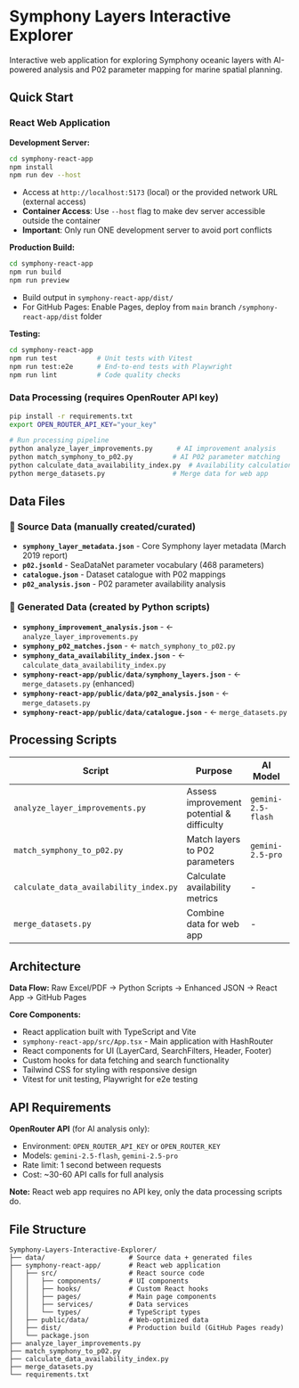# Symphony Layers Interactive Explorer

Interactive web application for exploring Symphony oceanic layers with AI-powered analysis and P02 parameter mapping for marine spatial planning.

## Quick Start

### React Web Application

**Development Server:**
```bash
cd symphony-react-app
npm install
npm run dev --host
```
- Access at `http://localhost:5173` (local) or the provided network URL (external access)
- **Container Access**: Use `--host` flag to make dev server accessible outside the container
- **Important**: Only run ONE development server to avoid port conflicts

**Production Build:**
```bash
cd symphony-react-app
npm run build
npm run preview
```
- Build output in `symphony-react-app/dist/`
- For GitHub Pages: Enable Pages, deploy from `main` branch `/symphony-react-app/dist` folder

**Testing:**
```bash
cd symphony-react-app
npm run test          # Unit tests with Vitest
npm run test:e2e      # End-to-end tests with Playwright
npm run lint          # Code quality checks
```

### Data Processing (requires OpenRouter API key)
```bash
pip install -r requirements.txt
export OPEN_ROUTER_API_KEY="your_key"

# Run processing pipeline
python analyze_layer_improvements.py      # AI improvement analysis
python match_symphony_to_p02.py          # AI P02 parameter matching  
python calculate_data_availability_index.py  # Availability calculations
python merge_datasets.py                 # Merge data for web app
```

## Data Files

### 📁 Source Data (manually created/curated)
- **`symphony_layer_metadata.json`** - Core Symphony layer metadata (March 2019 report)
- **`p02.jsonld`** - SeaDataNet parameter vocabulary (468 parameters)
- **`catalogue.json`** - Dataset catalogue with P02 mappings
- **`p02_analysis.json`** - P02 parameter availability analysis

### 🤖 Generated Data (created by Python scripts)
- **`symphony_improvement_analysis.json`** - ← `analyze_layer_improvements.py`
- **`symphony_p02_matches.json`** - ← `match_symphony_to_p02.py`  
- **`symphony_data_availability_index.json`** - ← `calculate_data_availability_index.py`
- **`symphony-react-app/public/data/symphony_layers.json`** - ← `merge_datasets.py` (enhanced)
- **`symphony-react-app/public/data/p02_analysis.json`** - ← `merge_datasets.py`
- **`symphony-react-app/public/data/catalogue.json`** - ← `merge_datasets.py`

## Processing Scripts

| Script | Purpose | AI Model | Input | Output |
|--------|---------|----------|--------|--------|
| `analyze_layer_improvements.py` | Assess improvement potential & difficulty | `gemini-2.5-flash` | metadata | improvement analysis |
| `match_symphony_to_p02.py` | Match layers to P02 parameters | `gemini-2.5-pro` | metadata + p02 | parameter matches |
| `calculate_data_availability_index.py` | Calculate availability metrics | - | matches + analysis | availability index |
| `merge_datasets.py` | Combine data for web app | - | all processed data | web-ready files |

## Architecture

**Data Flow:** Raw Excel/PDF → Python Scripts → Enhanced JSON → React App → GitHub Pages

**Core Components:**
- React application built with TypeScript and Vite
- `symphony-react-app/src/App.tsx` - Main application with HashRouter
- React components for UI (LayerCard, SearchFilters, Header, Footer)
- Custom hooks for data fetching and search functionality
- Tailwind CSS for styling with responsive design
- Vitest for unit testing, Playwright for e2e testing

## API Requirements

**OpenRouter API** (for AI analysis only):
- Environment: `OPEN_ROUTER_API_KEY` or `OPEN_ROUTER_KEY`
- Models: `gemini-2.5-flash`, `gemini-2.5-pro`
- Rate limit: 1 second between requests
- Cost: ~30-60 API calls for full analysis

**Note:** React web app requires no API key, only the data processing scripts do.

## File Structure

```
Symphony-Layers-Interactive-Explorer/
├── data/                     # Source data + generated files
├── symphony-react-app/       # React web application
│   ├── src/                  # React source code
│   │   ├── components/       # UI components
│   │   ├── hooks/            # Custom React hooks
│   │   ├── pages/            # Main page components
│   │   ├── services/         # Data services
│   │   └── types/            # TypeScript types
│   ├── public/data/          # Web-optimized data
│   ├── dist/                 # Production build (GitHub Pages ready)
│   └── package.json
├── analyze_layer_improvements.py
├── match_symphony_to_p02.py
├── calculate_data_availability_index.py
├── merge_datasets.py
└── requirements.txt
```
